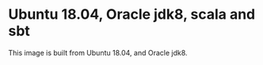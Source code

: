 # Ubuntu 18.04, Oracle jdk8, scala and sbt
 
This image is built from Ubuntu 18.04, and Oracle jdk8.

